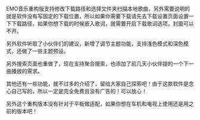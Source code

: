 EMO音乐重构版支持修改下载路径和选择文件夹扫描本地歌曲，另外需要说明的就是软件没有写固定的下载位置，所以如果你需要下载请先去下载设置页面设置一下下载路径，如果你想下载的时候嵌入歌词，就需要开启下载歌词选项，封面可以不开。

另外软件听取了小伙伴们的建议，新增了调节主题功能，支持浅色模式和深色模式，还做了一些主题预设。

另外搜索页面也重做了，现在支持聚合搜索，也添加了前几天小伙伴提的一个下一曲播放的需求。

其他还有一些功能，就不过多的介绍了，留给大家自己探索吧！由于这款软件是念心自己写的，所以一定是完全免费且没有广告的！可以放心！

另外这个重构版本没有针对于平板做适配，如果你想在车机和电视上使用还是用之前的版本吧！
